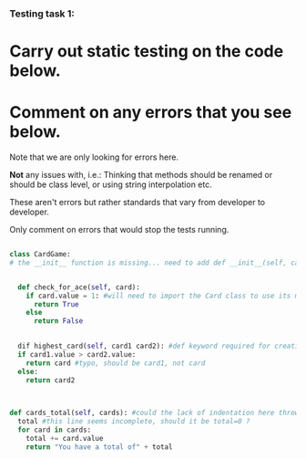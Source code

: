 ### Testing task 1:

# Carry out static testing on the code below.
# Comment on any errors that you see below.

Note that we are only looking for errors here.

**Not** any issues with, i.e.: 
Thinking that methods should be renamed or should be class level, or using string interpolation etc. 

These aren't errors but rather standards that vary from developer to developer. 

Only comment on errors that would stop the tests running.

```python

class CardGame:
# the __init__ function is missing... need to add def __init__(self, cardlist) and any other parameters or attributes


  def check_for_ace(self, card):
    if card.value = 1: #will need to import the Card class to use its methods otherwise it won't recognise .value
      return True
    else
      return False
   

  dif highest_card(self, card1 card2): #def keyword required for creating a function is missing here
  if card1.value > card2.value: 
    return card #typo, should be card1, not card
  else:
    return card2
  


def cards_total(self, cards): #could the lack of indentation here throw up an error?
  total #this line seems incomplete, should it be total=0 ?
  for card in cards: 
    total += card.value
    return "You have a total of" + total
  
```
